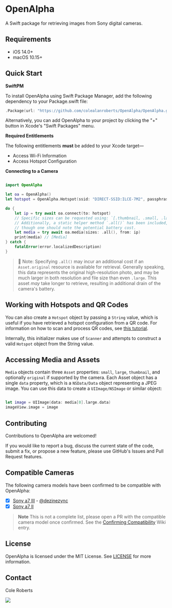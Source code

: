 # OpenAlpha

A Swift package for retrieving images from Sony digital cameras.

## Requirements
- iOS 14.0+
- macOS 10.15+

## Quick Start

**SwiftPM**

To install OpenAlpha using Swift Package Manager, add the following dependency to your Package.swift file:

```swift
.Package(url: "https://github.com/colealanroberts/OpenAlpha/OpenAlpha.git", majorVersion: 1)
```
Alternatively, you can add OpenAlpha to your project by clicking the "+" button in Xcode's "Swift Packages" menu.

**Required Entitlements**

The following entitlements **must** be added to your Xcode target—

- Access Wi-Fi Information
- Access Hotspot Configuration

**Connecting to a Camera**

```swift

import OpenAlpha

let oa = OpenAlpha()
let hotspot = OpenAlpha.Hotspot(ssid: "DIRECT-SSID:ILCE-7M2", passphrase: "1234abcd")

do {
    let ip = try await oa.connect(to: hotspot)
    // Specific sizes can be requested using: `[.thumbnail, .small, .large, .original]`.
    // Additionally, a static helper method `.all()` has been included, 
    // though one should note the potential battery cost.
    let media = try await oa.media(sizes: .all(), from: ip)
    print(media) // [Media]
} catch {
    fatalError(error.localizedDescription)
}

```
> 🔋 Note: Specifying `.all()` may incur an additional cost if an `Asset.original` resource is available for retrieval. Generally speaking, this data represents the original high-resolution photo, and may be much larger in both resolution and file size than even `.large`. This asset _may_ take longer to retrieve, resulting in additional drain of the camera's battery.


## Working with Hotspots and QR Codes
You can also create a `Hotspot` object by passing a `String` value, which is useful if you have retrieved a hotspot configuration from a QR code. For information on how to scan and process QR codes, see [this tutorial](https://www.hackingwithswift.com/example-code/media/how-to-scan-a-qr-code).

Internally, this initializer makes use of `Scanner` and attempts to construct a valid `Hotspot` object from the String value.

## Accessing Media and Assets

`Media` objects contain three `Asset` properties: `small`, `large`, `thumbnail`, and optionally `original` if supported by the camera. Each Asset object has a single `data` property, which is a `NSData/Data` object representing a JPEG image. You can use this data to create a `UIImage/NSImage` or similar object:

```swift

let image = UIImage(data: media[0].large.data)
imageView.image = image

```
## Contributing

Contributions to OpenAlpha are welcomed! 

If you would like to report a bug, discuss the current state of the code, submit a fix, or propose a new feature, please use GitHub's Issues and Pull Request features.

## Compatible Cameras
The following camera models have been confirmed to be compatible with OpenAlpha: 
  - [x] [Sony a7 III](https://electronics.sony.com/imaging/interchangeable-lens-cameras/full-frame/p/ilce7m3-b) - [@dezinezync](https://github.com/dezinezync)
  - [x] [Sony a7 II](https://electronics.sony.com/imaging/interchangeable-lens-cameras/full-frame/p/ilce7m2-b)

> **Note**
> This is not a complete list, please open a PR with the compatible camera model once confirmed. See the [Confirming Compatibility](https://github.com/colealanroberts/OpenAlpha/wiki/Confirming-Compatibility) Wiki entry.

## License

OpenAlpha is licensed under the MIT License. See [LICENSE](https://github.com/colealanroberts/OpenAlpha/blob/main/LICENSE) for more information.

## Contact

Cole Roberts

<a href="https://twitter.com/intent/user?screen_name=colealan"><img src="https://img.shields.io/badge/@colealan-x?color=08a0e9&logo=twitter&logoColor=white" valign="middle" /></a>
